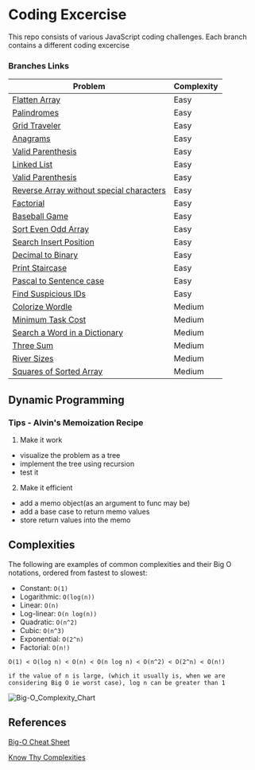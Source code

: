# Coding Excercise

This repo consists of various JavaScript coding challenges. Each branch contains a different coding excercise

### Branches Links

| Problem                                                                                                                               | Complexity |
| ------------------------------------------------------------------------------------------------------------------------------------- | ---------- |
| [Flatten Array](https://github.com/shoaib9121/dynamic-programming/tree/flatten-array)                                                 | Easy       |
| [Palindromes](https://github.com/shoaib9121/dynamic-programming/tree/palindromes)                                                     | Easy       |
| [Grid Traveler](https://github.com/shoaib9121/dynamic-programming/tree/grid-traveler)                                                 | Easy       |
| [Anagrams](https://github.com/shoaib9121/dynamic-programming/tree/anagrams)                                                           | Easy       |
| [Valid Parenthesis](https://github.com/shoaib9121/dynamic-programming/tree/valid-parenthesis)                                         | Easy       |
| [Linked List](https://github.com/shoaib9121/dynamic-programming/tree/linked-list)                                                     | Easy       |
| [Valid Parenthesis](https://github.com/shoaib9121/dynamic-programming/tree/valid-parenthesis)                                         | Easy       |
| [Reverse Array without special characters](https://github.com/shoaib9121/dynamic-programming/tree/reverse-without-special-characters) | Easy       |
| [Factorial](https://github.com/shoaib9121/dynamic-programming/tree/factorial)                                                         | Easy       |
| [Baseball Game](https://github.com/shoaib9121/dynamic-programming/tree/baseball-game)                                                 | Easy       |
| [Sort Even Odd Array](https://github.com/shoaib9121/dynamic-programming/tree/sort-even-odd-array)                                     | Easy       |
| [Search Insert Position](https://github.com/shoaib9121/dynamic-programming/tree/search-insert-position)                               | Easy       |
| [Decimal to Binary](https://github.com/shoaib9121/dynamic-programming/tree/decimal-to-binary)                                         | Easy       |
| [Print Staircase](https://github.com/shoaib9121/dynamic-programming/tree/print-staircase)                                             | Easy       |
| [Pascal to Sentence case](https://github.com/shoaib9121/dynamic-programming/tree/pascal-to-sentence-case)                             | Easy       |
| [Find Suspicious IDs](https://github.com/shoaib9121/dynamic-programming/tree/find-suspicious-ids)                                     | Easy       |
| [Colorize Wordle](https://github.com/shoaib9121/dynamic-programming/tree/colorize-wordle)                                             | Medium     |
| [Minimum Task Cost](https://github.com/shoaib9121/dynamic-programming/tree/minimum-task-cost)                                         | Medium     |
| [Search a Word in a Dictionary](https://github.com/shoaib9121/dynamic-programming/tree/search-word-in-dictionary)                     | Medium     |
| [Three Sum](https://github.com/shoaib9121/dynamic-programming/tree/three-sum)                                                         | Medium     |
| [River Sizes](https://github.com/shoaib9121/dynamic-programming/tree/river-sizes)                                                     | Medium     |
| [Squares of Sorted Array](https://github.com/shoaib9121/dynamic-programming/tree/squares-of-sorted-array)                             | Medium     |

## Dynamic Programming

### Tips - Alvin's Memoization Recipe

1. Make it work

- visualize the problem as a tree
- implement the tree using recursion
- test it

2. Make it efficient

- add a memo object(as an argument to func may be)
- add a base case to return memo values
- store return values into the memo

## Complexities

The following are examples of common complexities and their Big O notations, ordered from fastest to slowest:

- Constant: `O(1)`
- Logarithmic: `O(log(n))`
- Linear: `O(n)`
- Log-linear: `O(n log(n))`
- Quadratic: `O(n^2)`
- Cubic: `O(n^3)`
- Exponential: `O(2^n)`
- Factorial: `O(n!)`

```
O(1) < O(log n) < O(n) < O(n log n) < O(n^2) < O(2^n) < O(n!)

if the value of n is large, (which it usually is, when we are considering Big O ie worst case), log n can be greater than 1
```

![Big-O_Complexity_Chart](https://github.com/shoaib9121/dynamic-programming/assets/24590278/ac48cddc-dce4-43e7-91a3-ee5f3322a360)

## References

[Big-O Cheat Sheet](https://www.bigocheatsheet.com/)

[Know Thy Complexities](https://paulonteri.com/dsa/ds&a/time-and-space-complexity)
